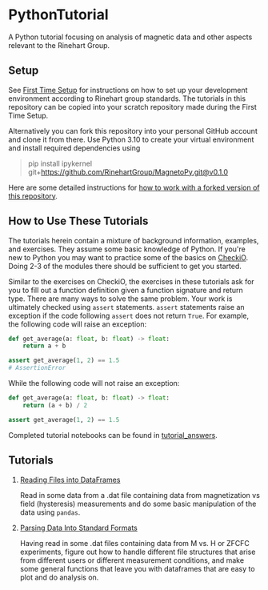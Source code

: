 # PythonTutorial
A Python tutorial focusing on analysis of magnetic data and other aspects relevant to the Rinehart Group.

## Setup

See [First Time Setup](docs/first_time_setup.md) for instructions on how to set up your development environment according to Rinehart group standards. The tutorials in this repository can be copied into your scratch repository made during the First Time Setup.

Alternatively you can fork this repository into your personal GitHub account and clone it from there. Use Python 3.10 to create your virtual environment and install required dependencies using

> pip install ipykernel git+https://github.com/RinehartGroup/MagnetoPy.git@v0.1.0

Here are some detailed instructions for [how to work with a forked version of this repository](docs/how_to_fork_this_repository.md).

## How to Use These Tutorials

The tutorials herein contain a mixture of background information, examples, and exercises. They assume some basic knowledge of Python. If you're new to Python you may want to practice some of the basics on [CheckiO](https://py.checkio.org/). Doing 2-3 of the modules there should be sufficient to get you started.

Similar to the exercises on CheckiO, the exercises in these tutorials ask for you to fill out a function definition given a function signature and return type. There are many ways to solve the same problem. Your work is ultimately checked using `assert` statements. `assert` statements raise an exception if the code following `assert` does not return `True`. For example, the following code will raise an exception:

```python
def get_average(a: float, b: float) -> float:
    return a + b

assert get_average(1, 2) == 1.5
# AssertionError
```

While the following code will not raise an exception:

```python
def get_average(a: float, b: float) -> float:
    return (a + b) / 2

assert get_average(1, 2) == 1.5
```

Completed tutorial notebooks can be found in [tutorial_answers](tutorial_answers).

## Tutorials

1. [Reading Files into DataFrames](tutorial/01_reading_files.ipynb)

   Read in some data from a .dat file containing data from magnetization vs field (hysteresis) measurements and do some basic manipulation of the data using `pandas`.

2. [Parsing Data Into Standard Formats](tutorial/02_parsing.ipynb)

   Having read in some .dat files containing data from M vs. H or ZFCFC experiments, figure out how to handle different file structures that arise from different users or different measurement conditions, and make some general functions that leave you with dataframes that are easy to plot and do analysis on.